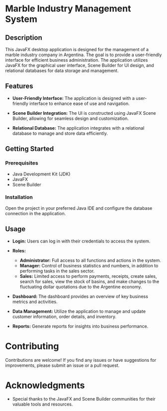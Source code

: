 # Marble Industry Management System

## Description

This JavaFX desktop application is designed for the management of a marble industry company in Argentina. The goal is to provide a user-friendly interface for efficient business administration. The application utilizes JavaFX for the graphical user interface, Scene Builder for UI design, and relational databases for data storage and management.

## Features

- **User-Friendly Interface:** The application is designed with a user-friendly interface to enhance ease of use and navigation.

- **Scene Builder Integration:** The UI is constructed using JavaFX Scene Builder, allowing for seamless design and customization.

- **Relational Database:** The application integrates with a relational database to manage and store data efficiently.

## Getting Started

### Prerequisites

- Java Development Kit (JDK)
- JavaFX
- Scene Builder

### Installation

Open the project in your preferred Java IDE and configure the database connection in the application.

## Usage

- **Login:** Users can log in with their credentials to access the system.

- **Roles:**
  - **Administrator:** Full access to all functions and actions in the system.
  - **Manager:** Control of business statistics and numbers, in addition to performing tasks in the sales sector.
  - **Sales:** Limited access to perform payments, receipts, create sales, search for sales, view the stock of basins, and make changes to the fluctuating dollar quotations due to the Argentine economy.

- **Dashboard:** The dashboard provides an overview of key business metrics and activities.

- **Data Management:** Utilize the application to manage and update customer information, order details, and inventory.

- **Reports:** Generate reports for insights into business performance.

# Contributing

Contributions are welcome! If you find any issues or have suggestions for improvements, please submit an issue or a pull request.

# Acknowledgments

- Special thanks to the JavaFX and Scene Builder communities for their valuable tools and resources.
